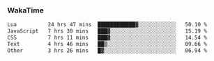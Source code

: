 ### WakaTime

<!--START_SECTION:waka-->

```txt
Lua          24 hrs 47 mins  ████████████▓░░░░░░░░░░░░   50.10 %
JavaScript   7 hrs 30 mins   ███▓░░░░░░░░░░░░░░░░░░░░░   15.19 %
CSS          7 hrs 11 mins   ███▓░░░░░░░░░░░░░░░░░░░░░   14.54 %
Text         4 hrs 46 mins   ██▒░░░░░░░░░░░░░░░░░░░░░░   09.66 %
Other        3 hrs 26 mins   █▓░░░░░░░░░░░░░░░░░░░░░░░   06.94 %
```

<!--END_SECTION:waka-->
